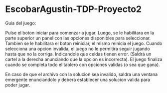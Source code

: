 # EscobarAgustin-TDP-Proyecto2
Guia del juego:

Pulse el boton iniciar para comenzar a jugar. Luego, se le habilitara en la parte superior un panel con las opciones disponibles para seleccionar. 
Tambien se le habilitara el boton reiniciar, el mismo reinicia el juego. 
Cuando selecciona una opcion invalida, el juego no le permitira seguir jugando hasta que no la corriga. Indicandole que celdas tienen error. (Saldrá un cartel a la derecha anunciando que la opcion es incorrecta). 
El juego finaliza cuando se completa todo el tablero con opciones validas (o sea que gana).

En caso de que el archivo con la solucion sea invalido, saldra una ventana emergente enunciandolo y debera establecer una solucion valida para poder jugar.
